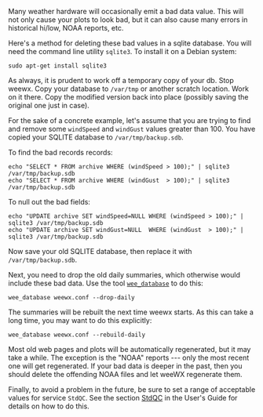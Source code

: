 Many weather hardware will occasionally emit a bad data value. This will not only cause your plots to look bad, but it can also cause many errors in historical hi/low, NOAA reports, etc.

Here's a method for deleting these bad values in a sqlite database. You will need the command line utility `sqlite3`. To install it on a Debian system:

    sudo apt-get install sqlite3

As always, it is prudent to work off a temporary copy of your db.  Stop weewx.  Copy your database to `/var/tmp` or another scratch location.  Work on it there.  Copy the modified version back into place (possibly saving the original one just in case).

For the sake of a concrete example, let's assume that you are trying to find and remove some `windSpeed` and `windGust` values greater than 100. You have copied your SQLITE database to `/var/tmp/backup.sdb`.

To find the bad records records:
~~~~~
echo "SELECT * FROM archive WHERE (windSpeed > 100);" | sqlite3 /var/tmp/backup.sdb
echo "SELECT * FROM archive WHERE (windGust  > 100);" | sqlite3 /var/tmp/backup.sdb
~~~~~

To null out the bad fields:
~~~~~
echo "UPDATE archive SET windSpeed=NULL WHERE (windSpeed > 100);" | sqlite3 /var/tmp/backup.sdb
echo "UPDATE archive SET windGust=NULL  WHERE (windGust  > 100);" | sqlite3 /var/tmp/backup.sdb
~~~~~

Now save your old SQLITE database, then replace it with `/var/tmp/backup.sdb`.

Next, you need to drop the old daily summaries, which otherwise would include these bad data. Use the tool [`wee_database`](http://www.weewx.com/docs/utilities.htm#wee_database_utility) to do this:

    wee_database weewx.conf --drop-daily

The summaries will be rebuilt the next time weewx starts. As this can take a long time, you
may want to do this explicitly:

    wee_database weewx.conf --rebuild-daily

Most old web pages and plots will be automatically regenerated, but it may take a while. The exception is
the "NOAA" reports --- only the most recent one will get regenerated. If your bad data is deeper in the
past, then you should delete the offending NOAA files and let weeWX regenerate them.

Finally, to avoid a problem in the future, be sure to set a range of acceptable values for service `StdQC`. See the section [StdQC](http://weewx.com/docs/usersguide.htm#StdQC) in the User's Guide for details on how to do this.
